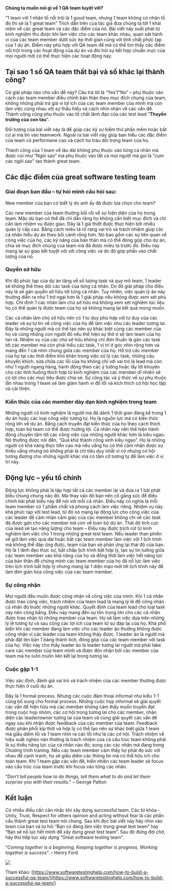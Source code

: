 **Chúng ta muốn nói gì về 1 QA team tuyệt vời?**

“1 team với 1 nhân tố nổi trội là 1 good team, nhưng 1 team không có nhân tố đó thi sẽ là 1 great team”
Trích dẫn trên của tác giả đưa chúng ta tới 1 khái niệm về các great team và các đặc điểm của nó. Bài viết này xuất phát từ kinh nghiệm thu được khi làm việc cho các team khác nhau, quan sát hành vi của các team member dưới sức ép thời gian cùng với tính chất phức tạp của 1 dự án. Điểm này phù hợp với QA team để mà có thể tìm thấy các điểm nổi trội trong các hoạt động của dự án và đòi hỏi sự kết hợp chuẩn mực của mọi người mới có thể thực hiện các hoạt động này.

## Tại sao 1 số QA team thất bại và số khác lại thành công?

Có giải pháp nào cho vấn đề này? Câu trả lời là “Yes”/”No” – phụ thuộc vào cách các team member điều chỉnh bản thân theo mục đích chung của team, không những phải trả giá vì lợi ích của các team member của mình mà còn làm việc cùng nhau với sự thấu hiểu và cách nhìn nhận về các vấn đề. Thành công cũng phụ thuộc vào tố chất lãnh đạo của các test lead ”**Thuyền trưởng của con tàu**”.

Đối tượng của bài viết này là để giúp các kỹ sư kiểm thử phần mềm hoặc bất cứ ai mà tin vào teamwork. Ngoài ra bài viết này giúp bạn hiểu các đặc điểm của team có performane cao và cách họ trau dồi trong team của họ.

Thành công của 1 team về lâu dài không phụ thuộc vào từng cá nhân mà được coi như “Ngôi sao” mà phụ thuộc vào tất cả mọi người mà gọi là "cụm các ngôi sao" tạo thành great team.

## Các đặc điểm của great software testing team

### Giai đoạn ban đầu – tự hỏi mình câu hỏi sau:

New member của bạn có biết lý do anh ấy đã được lựa chọn cho team?

Các new member của team thường bối rối về sự hiện diện của họ trong team. Mặc dù bạn có thể đã chỉ dẫn rằng họ không cần biết mục đích và chỉ cần làm nhiệm vụ được giao. Đây là 1 giả thiết được thực hiện bởi nhiều quản lý cấp cao. Bằng cách miêu tả rõ ràng vai trò và trách nhiệm giúp các cá nhân hiểu dự án theo bối cảnh rộng hơn. Nó bao gồm các sự liên quan về công việc của họ, các kỹ năng của bản thân mà có thể đóng góp cho dự án, chia sẻ mục đích chung của team mà đã được miêu tả trước đó. Điều này mang lại sự giao kết tuyệt vời với công việc và do đó góp phần vào chất lượng của nó.

### Quyền sở hữu

Khi độ phức tạp của dự án tăng về số lượng task và quy mô team, 1 leader sẽ không thể theo dõi các task của từng cá nhân. Do đó giải pháp cho điều này là sẽ gán quyền sở hữu tới từng cá nhân. Tuy nhiên, việc quản lý ảo này thường diễn ra như 1 trở ngại hơn là 1 giải pháp nếu không được xem xét phù hợp. Chỉ định 1 các nhân làm chủ sở hữu mà không xem xét nghiêm túc liệu họ có thể quản lý được team của họ sẽ không mang lại kết quả mong muốn.

Các cá nhân làm chủ sở hữu nên có 1 tư duy phù hợp với tư duy của các leader và sự tự tin về công việc của họ để làm việc như các leader tương lai. Đây là những người mà có thể tạo nên sự khác biệt cùng các member của họ và cũng những con người đó nếu thể hiện sự thờ ơ sẽ làm team của họ tan rã. Nhiệm vụ của các chủ sở hữu không chỉ đơn thuần là gán các task tới các member mà còn phải hiểu các task, 1 vị trí ở góc nhìn rộng hơn và mang đến 1 cái nhìn chung giữa các member của họ. Hỗ trợ các member của họ tại các thời điểm khó khăn trong việc xử lý các task, những câu khuyến khích, sửa chữa các lỗi của họ không chỉ với vai trò là lead mà còn như 1 người ngang hàng, hành động theo các ý tưởng hoặc lấy lời khuyên cho các tình huống thích hợp từ kinh nghiệm của các member dĩ nhiên sẽ có lợi cho các mục tiêu được chia sẻ. Sự cộng tác và ý thức về sự phụ thuộc lẫn nhau trong 1 team sẽ làm giảm hành vi đổ lỗi và kích thích cơ hội học tập và cải thiện.

### Kiến thức của các member dày dạn kinh nghiệm trong team

Những người có kinh nghiệm là người mà đã dành 1 thời gian đáng kể trong 1 dự án hoặc các loại công việc tương tự. Họ là nguồn lực mà có kiến thức rộng lớn về dự án. Bằng cách truyền đạt kiến thức của họ theo cách thích hợp, toàn bộ team có thể được hưởng lợi. Cá nhân này nên thể hiện hành động chuyên tâm tới các công việc của những người khác hơn là kiêu ngao. Nó thường được nói đến, “Quá khứ thành công sinh kiêu ngạo”. Họ là những người có khả năng thực tiễn cao mà nếu vắng họ có thể cảm nhận được sự thiếu vắng nhưng nó không phải là chỉ tiêu duy nhất vì có nhưng cơ hội tương đương cho những người khác mà có tầm cỡ tương tự để làm việc ở vị trí này.

## Động lực – yếu tố chính

Động lực không phải là tập hợp tất cả các member lại và đưa ra 1 bài phát biểu chung chung nào đó. Mà thay vào đó bạn nên cố gắng sức để điều chỉnh bài phát biểu này để nói với mỗi cá nhân. Điều này có nghĩa là mỗi team member có 1 phẩm chất và phong cách làm việc riêng. Nhiệm vụ này khá phức tạp với test lead, từ đó nó mang lại động lực cho công việc của các leader để cảm nhận cảm giác của các member không chỉ về các task đã được gán cho các member mà còn về toàn bộ dự án. Thái độ tích cực của lead sẽ tạo năng lượng cho team – Điều này được trích rút từ kinh nghiệm làm việc cho 1 trong những great test team. Nếu leader than phiền về giờ làm việc quá dài hoặc bắt các team member làm việc với 1 lịch trình mà không thể đáp ứng được, team của bạn sẽ phản ứng lại thái độ của bạn. Họ là 1 lãnh đạo thực sự, bất chấp lịch trình bất hợp lý, tạo sự tin tưởng giữa các team member vào khả năng của họ và đồng thời làm việc hết năng lực của bản thân để chứng mình các team member của họ đã nỗ lực làm việc trên lịch trình bất hợp lý nhưng mang lại 1 diện mạo mới tới lịch trình này để làm đơn giản hóa công việc của các team member.

### Sự công nhận

Mọi người đều muốn được công nhận về công việc của mình. Khi 1 cá nhân được trao công việc, trách nhiệm của team lead là mang lý lẽ để công nhận cá nhân đó trước những người khác. Quyết định của team lead cho loại task này nên công bằng. Điều này mang đến sự tôn trọng lớn cho các cá nhân được trao nhận từ những member của team. Họ sẽ làm việc dựa trên những lý lẽ tương tự và sau cũng các lợi ích của team từ sự đáp lại của họ. Khá phổ biến khi các member đang làm việc cho các leader ảo thường không được công nhận vì các leader của team không thấy được. 1 leader ảo là người mà phải đặt lên bàn 1 bảng thành tích, đóng góp của các team member với task của họ. Việc này cho thấy leader ảo là leader tương lai người mà phải take care các member của team mình và được đón nhận bởi các member của team mà họ luốn muốn liên kết lại trong tương lai.

### Cuộc gặp 1-1

Việc xác định, đánh giá vai trò và trách nhiệm của các member thường được thực hiện ở cuối dự án. 

Đây là 1 formal process. Nhưng các cuộc đàm thoại informal như kiểu 1-1 cũng bổ sung cho formal process. Những cuộc họp informal sẽ giải quyết các vấn đề hiện hữu mà các member không cảm thấy muốn truyền đạt trong cuộc họp nhóm, các cơ hội trong tương lai cho các member, nhận diện các leader/owner tương lai của team và cùng giải quyết các vấn đề ngay sau khi nhận được feedback của các member của team. Feedback được phân phối kịp thời và hợp lý có thể tạo nên sự khác biệt giữa 1 team mà giấu diếm lỗi và 1 team nhìn ra các lỗi như là các cơ hội. Trách nhiệm về hiệu suất nghèo nàn thường là trách nhiệm của cả cấu trúc team không phải là sự thiếu năng lực của cá nhân nào đó; song các các nhân mà đang trong Chương trình traning. Nếu các team member cảm thấy họ phải đọ sức với nhau để cạnh tranh, họ sẽ giấu diếm các thông tin mà có thể hữu ích cho toàn team. Khi 1 team gặp các vấn đề, hiển nhiên các team leader sẽ focus vào cấu trúc của team trước khi focus vào từng các nhân.

“*Don’t tell people how to do things, tell them what to do and let them surprise you with their results.*” – George Patton

## Kết luận

Có nhiều điều cần cân nhắc khi xây dựng successful team. Các từ khóa - Unity, Trust, Respect for others opinion and acting without fear là các phần cấu thành great test team nói chung. Sau khi đọc bài viết này hãy nhìn vào team của bạn và tự hỏi “Bạn có đang làm việc trong great test team” hay “Bạn sẽ nỗ lực hết mình để xây dựng great test team”. Sau đó đừng đợi chờ, hãy thử tiếp tục xây dựng “Great software testing team”.

“*Coming together is a beginning, Keeping together is progress, Working together is success*”. – Henry Ford

![](https://images.viblo.asia/50a1dd23-594e-4b68-9e9b-e6ecf7ce27a0.jpg)

Tham khảo: [https://www.softwaretestinghelp.com/how-to-build-a-successful-qa-team/](https://www.softwaretestinghelp.com/how-to-build-a-successful-qa-team/)